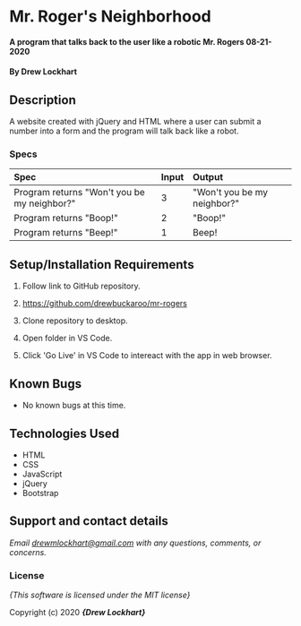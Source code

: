 # Mr. Roger's Neighborhood

#### A program that talks back to the user like a robotic Mr. Rogers 08-21-2020

#### By **Drew Lockhart**

## Description

A website created with jQuery and HTML where a user can submit a number into a form and the program will talk back like a robot.


### Specs
| Spec | Input | Output |
| :-------------     | :------------- | :------------- |
| Program returns "Won't you be my neighbor?"  | 3 | "Won't you be my neighbor?" |
| Program returns "Boop!" | 2 | "Boop!" |
| Program returns "Beep!" | 1 | Beep! |


## Setup/Installation Requirements

1. Follow link to GitHub repository.


2. https://github.com/drewbuckaroo/mr-rogers


3. Clone repository to desktop.


4. Open folder in VS Code.


5. Click 'Go Live' in VS Code to intereact with the app in web browser.

## Known Bugs
* No known bugs at this time.

## Technologies Used
* HTML
* CSS
* JavaScript
* jQuery
* Bootstrap

## Support and contact details

_Email drewmlockhart@gmail.com with any questions, comments, or concerns._

### License

*{This software is licensed under the MIT license}*

Copyright (c) 2020 **_{Drew Lockhart}_**